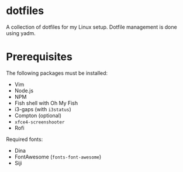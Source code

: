 # dotfiles

A collection of dotfiles for my Linux setup. Dotfile management is done using yadm.

# Prerequisites

The following packages must be installed:

* Vim
* Node.js
* NPM
* Fish shell with Oh My Fish
* i3-gaps (with `i3status`)
* Compton (optional)
* `xfce4-screenshooter`
* Rofi

Required fonts:

* Dina
* FontAwesome (`fonts-font-awesome`)
* Siji
